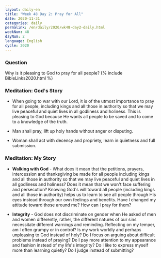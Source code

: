 ```yaml
---
layout: daily-en
title: "Week 48 Day 2: Pray for All"
date: 2020-11-31 
categories: daily
permalink: /en/daily/2020/wk48-day2-daily.html
weekNum: 48
dayNum: 2
language: English
cycle: 2020
---
```

### Question     
Why is it pleasing to God to pray for all people?
{% include BibleLinks2020.html %} 

### Meditation: God's Story   
+ When going to war with our Lord, it is of the utmost importance to pray for all people, including kings and all those in authority so that we may live peaceful and quiet lives in all godliness and holiness. This is pleasing to God because He wants all people to be saved and to come to a knowledge of the truth. 

+ Man shall pray, lift up holy hands without anger or disputing. 

+ Woman shall act with decency and propriety, learn in quietness and full submission. 

### Meditation: My Story   
+ **Walking with God** - What does it mean that the petitions, prayers, intercession and thanksgiving be made for all people including kings and all those in authority so that we may live peaceful and quiet lives in all godliness and holiness? Does it mean that we won't face suffering and persecution? Knowing God's will toward all people (including kings and all those in authority) helps us to learn to see all people through His eyes instead through our own feelings and benefits. Have I changed my attitude toward those around me? How can I pray for them? 

+ **Integrity** - God does not discriminate on gender when He asked of men and women differently, rather, the different natures of our sins necessitate different warnings and reminding. Reflecting on my temper, am I often grumpy or in control? Is my work worldly and perhaps unpleasing to God instead of holy? Do I focus on arguing about difficult problems instead of praying? Do I pay more attention to my appearance and fashion instead of my life's integrity? Do I like to express myself more than learning quietly? Do I judge instead of submitting? 
